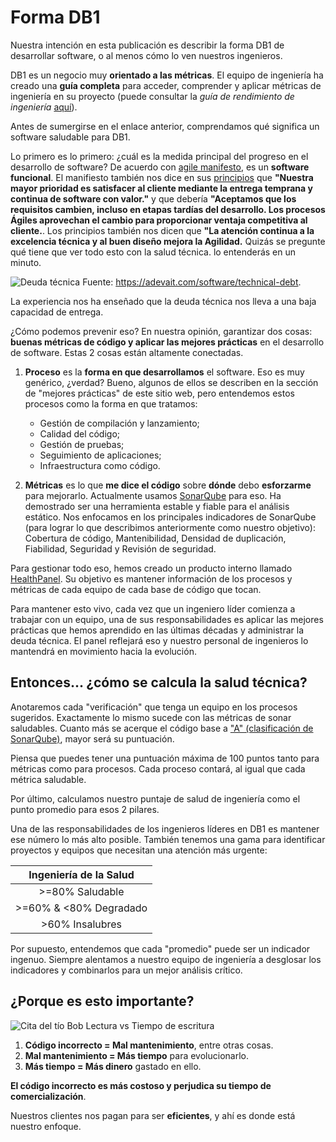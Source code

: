 # Forma DB1
Nuestra intención en esta publicación es describir la forma DB1 de desarrollar software, o al menos cómo lo ven nuestros ingenieros.

DB1 es un negocio muy **orientado a las métricas**. El equipo de ingeniería ha creado una **guía completa** para acceder, comprender y aplicar métricas de ingeniería en su proyecto (puede consultar la _guía de rendimiento de ingeniería_ [aquí](https://github.com/db1group/engineering-performance-guide)).

Antes de sumergirse en el enlace anterior, comprendamos qué significa un software saludable para DB1.

Lo primero es lo primero: ¿cuál es la medida principal del progreso en el desarrollo de software? De acuerdo con [agile manifesto](https://agilemanifesto.org), es un **software funcional**. El manifiesto también nos dice en sus [principios](https://agilemanifesto.org/principles.html) que **"Nuestra mayor prioridad es satisfacer al cliente mediante la entrega temprana y continua de software con valor."** y que debería **"Aceptamos que los requisitos cambien, incluso en etapas tardías del desarrollo. Los procesos Ágiles aprovechan el cambio para proporcionar ventaja competitiva al cliente.**. Los principios también nos dicen que **"La atención continua a la excelencia técnica y al buen diseño mejora la Agilidad.** Quizás se pregunte qué tiene que ver todo esto con la salud técnica. lo entenderás en un minuto.

![Deuda técnica](/img/docs/Technical-Debt-1024x535.png)
Fuente: https://adevait.com/software/technical-debt.

La experiencia nos ha enseñado que la deuda técnica nos lleva a una baja capacidad de entrega.

¿Cómo podemos prevenir eso? En nuestra opinión, garantizar dos cosas: **buenas métricas de código y aplicar las mejores prácticas** en el desarrollo de software. Estas 2 cosas están altamente conectadas.

1. **Proceso** es la **forma en que desarrollamos** el software. Eso es muy genérico, ¿verdad? Bueno, algunos de ellos se describen en la sección de "mejores prácticas" de este sitio web, pero entendemos estos procesos como la forma en que tratamos:

   - Gestión de compilación y lanzamiento;
   - Calidad del código;
   - Gestión de pruebas;
   - Seguimiento de aplicaciones;
   - Infraestructura como código.

2. **Métricas** es lo que **me dice el código** sobre **dónde** debo **esforzarme** para mejorarlo. Actualmente usamos [SonarQube](https://www.sonarsource.com/products/sonarqube) para eso. Ha demostrado ser una herramienta estable y fiable para el análisis estático. Nos enfocamos en los principales indicadores de SonarQube (para lograr lo que describimos anteriormente como nuestro objetivo): Cobertura de código, Mantenibilidad, Densidad de duplicación, Fiabilidad, Seguridad y Revisión de seguridad.

Para gestionar todo eso, hemos creado un producto interno llamado [HealthPanel](https://healthpanel.com.br). Su objetivo es mantener información de los procesos y métricas de cada equipo de cada base de código que tocan.

Para mantener esto vivo, cada vez que un ingeniero líder comienza a trabajar con un equipo, una de sus responsabilidades es aplicar las mejores prácticas que hemos aprendido en las últimas décadas y administrar la deuda técnica. El panel reflejará eso y nuestro personal de ingenieros lo mantendrá en movimiento hacia la evolución.

## Entonces... ¿cómo se calcula la salud técnica?

Anotaremos cada "verificación" que tenga un equipo en los procesos sugeridos. Exactamente lo mismo sucede con las métricas de sonar saludables. Cuanto más se acerque el código base a ["A" (clasificación de SonarQube)](https://docs.sonarqube.org/latest/user-guide/metric-definitions/), mayor será su puntuación.

Piensa que puedes tener una puntuación máxima de 100 puntos tanto para métricas como para procesos. Cada proceso contará, al igual que cada métrica saludable.

Por último, calculamos nuestro puntaje de salud de ingeniería como el punto promedio para esos 2 pilares.

Una de las responsabilidades de los ingenieros líderes en DB1 es mantener ese número lo más alto posible. También tenemos una gama para identificar proyectos y equipos que necesitan una atención más urgente:

| Ingeniería de la Salud |
| :--------------------: |
|    >=80% Saludable     |
| >=60% & <80% Degradado |
|    >60% Insalubres     |

Por supuesto, entendemos que cada "promedio" puede ser un indicador ingenuo. Siempre alentamos a nuestro equipo de ingeniería a desglosar los indicadores y combinarlos para un mejor análisis crítico.

## ¿Porque es esto importante?

![Cita del tío Bob Lectura vs Tiempo de escritura](/img/docs/Uncle-Bob-Quote-Reading-v-Writing-Time.png)

1. **Código incorrecto = Mal mantenimiento**, entre otras cosas.
2. **Mal mantenimiento = Más tiempo** para evolucionarlo.
3. **Más tiempo = Más dinero** gastado en ello.

**El código incorrecto es más costoso y perjudica su tiempo de comercialización**.

Nuestros clientes nos pagan para ser **eficientes**, y ahí es donde está nuestro enfoque.
